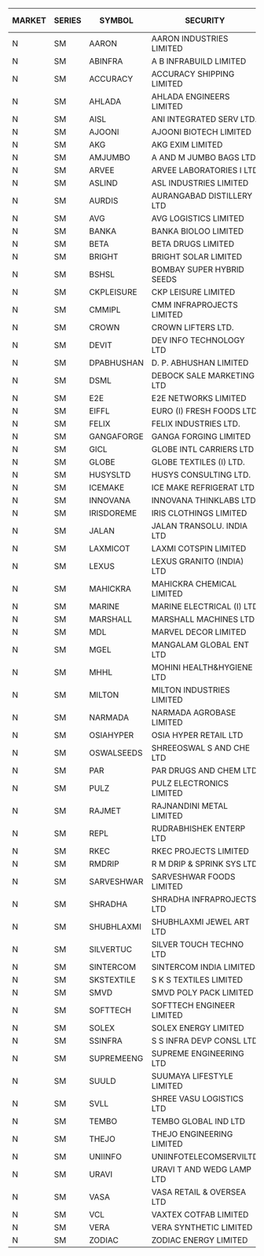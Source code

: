 


| MARKET | SERIES | SYMBOL | SECURITY | PREV CL PR | OPEN PRICE | HIGH PRICE | LOW PRICE | CLOSE PRICE | NET TRDVAL | NET TRDQTY | CORP IND | HI 52 WK | LO 52 WK |
| ----- | ----- | ----- | ----- | ----- | ----- | ----- | ----- | ----- | ----- | ----- | ----- | ----- | ----- |
| N | SM | AARON | AARON INDUSTRIES LIMITED | 29.00 | 29.00 | 29.00 | 29.00 | 29.00 | 182700.00 | 6300 |  | 58.00 | 27.50 |
| N | SM | ABINFRA | A B INFRABUILD LIMITED | 9.90 | 9.45 | 10.25 | 9.45 | 9.45 | 776800.00 | 80000 |  | 20.50 | 8.45 |
| N | SM | ACCURACY | ACCURACY SHIPPING LIMITED | 35.90 | 35.00 | 35.00 | 35.00 | 35.00 | 112000.00 | 3200 |  | 42.60 | 12.35 |
| N | SM | AHLADA | AHLADA ENGINEERS LIMITED | 43.05 | 42.50 | 42.50 | 42.00 | 42.50 | 127000.00 | 3000 |  | 69.95 | 36.30 |
| N | SM | AISL | ANI INTEGRATED SERV LTD. | 21.60 | 21.50 | 22.00 | 21.50 | 22.00 | 52200.00 | 2400 |  | 30.00 | 14.30 |
| N | SM | AJOONI | AJOONI BIOTECH LIMITED | 33.75 | 34.40 | 34.40 | 33.80 | 33.90 | 817400.00 | 24000 |  | 36.50 | 6.35 |
| N | SM | AKG | AKG EXIM LIMITED | 47.70 | 47.50 | 49.10 | 47.50 | 49.05 | 778600.00 | 16000 |  | 54.80 | 30.00 |
| N | SM | AMJUMBO | A AND M JUMBO BAGS LTD | 10.20 | 10.35 | 10.35 | 10.35 | 10.35 | 82800.00 | 8000 |  | 14.70 | 5.85 |
| N | SM | ARVEE | ARVEE LABORATORIES I LTD | 72.50 | 79.75 | 79.75 | 79.75 | 79.75 | 159500.00 | 2000 |  | 79.75 | 37.60 |
| N | SM | ASLIND | ASL INDUSTRIES LIMITED | 5.25 | 5.50 | 5.50 | 5.50 | 5.50 | 1650000.00 | 300000 |  | 11.20 | 4.75 |
| N | SM | AURDIS | AURANGABAD DISTILLERY LTD | 33.25 | 31.60 | 34.90 | 31.60 | 31.60 | 834700.00 | 26000 |  | 41.20 | 31.60 |
| N | SM | AVG | AVG LOGISTICS LIMITED | 62.00 | 65.00 | 65.00 | 65.00 | 65.00 | 78000.00 | 1200 |  | 87.50 | 23.10 |
| N | SM | BANKA | BANKA BIOLOO LIMITED | 31.50 | 33.05 | 33.05 | 33.05 | 33.05 | 99150.00 | 3000 |  | 108.95 | 30.70 |
| N | SM | BETA | BETA DRUGS LIMITED | 108.00 | 108.00 | 117.80 | 102.00 | 117.00 | 2739320.00 | 24800 |  | 117.80 | 37.00 |
| N | SM | BRIGHT | BRIGHT SOLAR LIMITED | 7.60 | 7.25 | 7.25 | 7.25 | 7.25 | 87000.00 | 12000 |  | 19.90 | 4.70 |
| N | SM | BSHSL | BOMBAY SUPER HYBRID SEEDS | 90.00 | 92.50 | 92.60 | 90.50 | 90.50 | 884320.00 | 9600 |  | 134.05 | 77.50 |
| N | SM | CKPLEISURE | CKP LEISURE LIMITED | 3.40 | 3.40 | 3.40 | 3.40 | 3.40 | 13600.00 | 4000 |  | 7.55 | 3.00 |
| N | SM | CMMIPL | CMM INFRAPROJECTS LIMITED | 2.90 | 2.80 | 2.80 | 2.80 | 2.80 | 8400.00 | 3000 |  | 9.25 | 2.40 |
| N | SM | CROWN | CROWN LIFTERS LTD. | 40.00 | 40.00 | 40.00 | 40.00 | 40.00 | 240000.00 | 6000 |  | 43.50 | 36.50 |
| N | SM | DEVIT | DEV INFO TECHNOLOGY LTD | 128.25 | 128.40 | 128.40 | 128.40 | 128.40 | 192600.00 | 1500 |  | 128.40 | 57.00 |
| N | SM | DPABHUSHAN | D. P. ABHUSHAN LIMITED | 93.95 | 95.85 | 95.85 | 93.90 | 93.90 | 759000.00 | 8000 |  | 95.85 | 37.50 |
| N | SM | DSML | DEBOCK SALE MARKETING LTD | 12.20 | 12.35 | 12.35 | 12.30 | 12.30 | 147900.00 | 12000 |  | 13.75 | 3.50 |
| N | SM | E2E | E2E NETWORKS LIMITED | 36.45 | 38.25 | 38.25 | 38.25 | 38.25 | 76500.00 | 2000 |  | 38.25 | 13.30 |
| N | SM | EIFFL | EURO (I) FRESH FOODS LTD | 92.00 | 91.75 | 92.25 | 91.75 | 92.00 | 220800.00 | 2400 |  | 131.00 | 71.00 |
| N | SM | FELIX | FELIX INDUSTRIES LTD. | 36.50 | 38.15 | 38.15 | 34.70 | 37.90 | 733800.00 | 20000 |  | 40.30 | 10.80 |
| N | SM | GANGAFORGE | GANGA FORGING LIMITED | 19.00 | 18.50 | 18.50 | 18.50 | 18.50 | 111000.00 | 6000 |  | 19.80 | 8.70 |
| N | SM | GICL | GLOBE INTL CARRIERS LTD | 22.20 | 21.60 | 21.60 | 21.60 | 21.60 | 259200.00 | 12000 |  | 23.80 | 14.20 |
| N | SM | GLOBE | GLOBE TEXTILES (I) LTD. | 46.00 | 49.00 | 50.60 | 49.00 | 50.60 | 2495800.00 | 50000 |  | 60.25 | 26.00 |
| N | SM | HUSYSLTD | HUSYS CONSULTING LTD. | 74.00 | 75.00 | 77.45 | 73.00 | 74.30 | 1050700.00 | 14000 |  | 85.00 | 20.50 |
| N | SM | ICEMAKE | ICE MAKE REFRIGERAT LTD | 55.45 | 55.45 | 55.45 | 55.45 | 55.45 | 332700.00 | 6000 |  | 65.50 | 25.65 |
| N | SM | INNOVANA | INNOVANA THINKLABS LTD. | 83.65 | 79.50 | 79.50 | 79.50 | 79.50 | 556500.00 | 7000 |  | 326.40 | 73.05 |
| N | SM | IRISDOREME | IRIS CLOTHINGS LIMITED | 120.05 | 110.00 | 111.00 | 110.00 | 111.00 | 530400.00 | 4800 |  | 192.00 | 106.25 |
| N | SM | JALAN | JALAN TRANSOLU. INDIA LTD | 4.00 | 4.00 | 4.00 | 4.00 | 4.00 | 48000.00 | 12000 |  | 6.65 | 2.85 |
| N | SM | LAXMICOT | LAXMI COTSPIN LIMITED | 9.90 | 9.45 | 9.45 | 9.45 | 9.45 | 56700.00 | 6000 |  | 11.75 | 5.80 |
| N | SM | LEXUS | LEXUS GRANITO (INDIA) LTD | 9.90 | 9.45 | 9.45 | 9.45 | 9.45 | 18900.00 | 2000 |  | 17.35 | 4.55 |
| N | SM | MAHICKRA | MAHICKRA CHEMICAL LIMITED | 80.00 | 81.45 | 81.45 | 79.75 | 79.85 | 728325.00 | 9000 |  | 93.50 | 65.10 |
| N | SM | MARINE | MARINE ELECTRICAL (I) LTD | 170.00 | 170.90 | 170.90 | 170.90 | 170.90 | 341800.00 | 2000 |  | 170.90 | 78.00 |
| N | SM | MARSHALL | MARSHALL MACHINES LTD | 7.90 | 7.90 | 7.90 | 7.90 | 7.90 | 23700.00 | 3000 |  | 22.00 | 4.85 |
| N | SM | MDL | MARVEL DECOR LIMITED | 20.00 | 21.00 | 21.00 | 21.00 | 21.00 | 42000.00 | 2000 |  | 30.00 | 15.00 |
| N | SM | MGEL | MANGALAM GLOBAL ENT LTD | 42.00 | 42.00 | 42.00 | 42.00 | 42.00 | 126000.00 | 3000 |  | 65.10 | 38.00 |
| N | SM | MHHL | MOHINI HEALTH&HYGIENE LTD | 17.00 | 16.15 | 16.15 | 16.15 | 16.15 | 48450.00 | 3000 |  | 23.20 | 11.35 |
| N | SM | MILTON | MILTON INDUSTRIES LIMITED | 12.45 | 12.95 | 12.95 | 12.95 | 12.95 | 56980.00 | 4400 |  | 16.35 | 7.00 |
| N | SM | NARMADA | NARMADA AGROBASE LIMITED | 13.70 | 14.30 | 14.30 | 14.30 | 14.30 | 205920.00 | 14400 |  | 28.70 | 11.30 |
| N | SM | OSIAHYPER | OSIA HYPER RETAIL LTD | 215.00 | 200.00 | 200.00 | 200.00 | 200.00 | 80000.00 | 400 |  | 325.00 | 188.05 |
| N | SM | OSWALSEEDS | SHREEOSWAL S AND CHE LTD | 46.30 | 44.00 | 47.30 | 44.00 | 47.20 | 553800.00 | 12000 |  | 50.00 | 21.80 |
| N | SM | PAR | PAR DRUGS AND CHEM LTD | 49.00 | 49.90 | 49.90 | 49.50 | 49.50 | 397200.00 | 8000 |  | 52.75 | 26.20 |
| N | SM | PULZ | PULZ ELECTRONICS LIMITED | 12.45 | 13.05 | 13.05 | 12.00 | 13.00 | 204400.00 | 16000 |  | 30.00 | 9.20 |
| N | SM | RAJMET | RAJNANDINI METAL LIMITED | 24.90 | 25.05 | 25.10 | 25.05 | 25.05 | 401200.00 | 16000 |  | 41.30 | 23.85 |
| N | SM | REPL | RUDRABHISHEK ENTERP LTD | 51.10 | 50.00 | 51.00 | 49.15 | 49.15 | 745500.00 | 15000 |  | 53.55 | 20.60 |
| N | SM | RKEC | RKEC PROJECTS LIMITED | 35.60 | 35.60 | 36.00 | 35.30 | 36.00 | 213400.00 | 6000 |  | 66.65 | 26.20 |
| N | SM | RMDRIP | R M DRIP & SPRINK SYS LTD | 56.00 | 57.00 | 57.00 | 57.00 | 57.00 | 798000.00 | 14000 |  | 63.00 | 14.65 |
| N | SM | SARVESHWAR | SARVESHWAR FOODS LIMITED | 10.20 | 10.00 | 10.00 | 10.00 | 10.00 | 16000.00 | 1600 |  | 33.50 | 8.45 |
| N | SM | SHRADHA | SHRADHA INFRAPROJECTS LTD | 38.00 | 38.00 | 38.00 | 38.00 | 38.00 | 79800.00 | 2100 |  | 44.85 | 21.25 |
| N | SM | SHUBHLAXMI | SHUBHLAXMI JEWEL ART LTD | 23.50 | 23.50 | 23.50 | 23.50 | 23.50 | 23500.00 | 1000 |  | 167.00 | 16.30 |
| N | SM | SILVERTUC | SILVER TOUCH TECHNO LTD | 91.00 | 90.00 | 90.00 | 90.00 | 90.00 | 540000.00 | 6000 |  | 130.00 | 90.00 |
| N | SM | SINTERCOM | SINTERCOM INDIA LIMITED | 81.00 | 80.00 | 83.00 | 80.00 | 82.50 | 2123800.00 | 26000 |  | 83.00 | 35.55 |
| N | SM | SKSTEXTILE | S K S TEXTILES LIMITED | 25.60 | 26.85 | 26.85 | 26.85 | 26.85 | 26850.00 | 1000 |  | 48.90 | 22.25 |
| N | SM | SMVD | SMVD POLY PACK LIMITED | 9.30 | 9.30 | 9.30 | 9.30 | 9.30 | 18600.00 | 2000 |  | 12.00 | 6.45 |
| N | SM | SOFTTECH | SOFTTECH ENGINEER LIMITED | 64.00 | 63.00 | 63.00 | 63.00 | 63.00 | 201600.00 | 3200 |  | 76.25 | 32.45 |
| N | SM | SOLEX | SOLEX ENERGY LIMITED | 30.00 | 30.00 | 30.50 | 30.00 | 30.50 | 121000.00 | 4000 |  | 35.80 | 19.20 |
| N | SM | SSINFRA | S S INFRA DEVP CONSL LTD | 7.35 | 7.30 | 7.30 | 7.30 | 7.30 | 21900.00 | 3000 |  | 16.45 | 6.90 |
| N | SM | SUPREMEENG | SUPREME ENGINEERING LTD | 20.00 | 20.50 | 21.00 | 20.00 | 20.40 | 1237000.00 | 60000 |  | 30.00 | 13.20 |
| N | SM | SUULD | SUUMAYA LIFESTYLE LIMITED | 48.75 | 51.15 | 51.15 | 50.70 | 50.70 | 2443600.00 | 48000 |  | 51.15 | 17.60 |
| N | SM | SVLL | SHREE VASU LOGISTICS LTD | 81.70 | 81.15 | 81.15 | 81.15 | 81.15 | 81150.00 | 1000 |  | 113.00 | 70.00 |
| N | SM | TEMBO | TEMBO GLOBAL IND LTD | 171.00 | 170.00 | 170.00 | 170.00 | 170.00 | 1700000.00 | 10000 |  | 177.00 | 115.00 |
| N | SM | THEJO | THEJO ENGINEERING LIMITED | 1334.40 | 1304.25 | 1349.00 | 1303.00 | 1349.00 | 1321760.00 | 1000 |  | 1468.50 | 350.55 |
| N | SM | UNIINFO | UNIINFOTELECOMSERVILTD | 8.85 | 9.00 | 9.00 | 9.00 | 9.00 | 18000.00 | 2000 |  | 32.15 | 8.85 |
| N | SM | URAVI | URAVI T AND WEDG LAMP LTD | 99.00 | 100.00 | 100.00 | 100.00 | 100.00 | 480000.00 | 4800 |  | 109.00 | 95.00 |
| N | SM | VASA | VASA RETAIL & OVERSEA LTD | 5.70 | 5.90 | 5.90 | 5.90 | 5.90 | 23600.00 | 4000 |  | 20.75 | 5.70 |
| N | SM | VCL | VAXTEX COTFAB LIMITED | 22.80 | 27.35 | 27.35 | 27.35 | 27.35 | 164100.00 | 6000 |  | 27.35 | 15.20 |
| N | SM | VERA | VERA SYNTHETIC LIMITED | 41.85 | 39.80 | 40.20 | 39.80 | 40.20 | 421050.00 | 10500 |  | 150.00 | 39.80 |
| N | SM | ZODIAC | ZODIAC ENERGY LIMITED | 21.60 | 22.65 | 22.65 | 22.65 | 22.65 | 181200.00 | 8000 |  | 27.50 | 11.25 |



